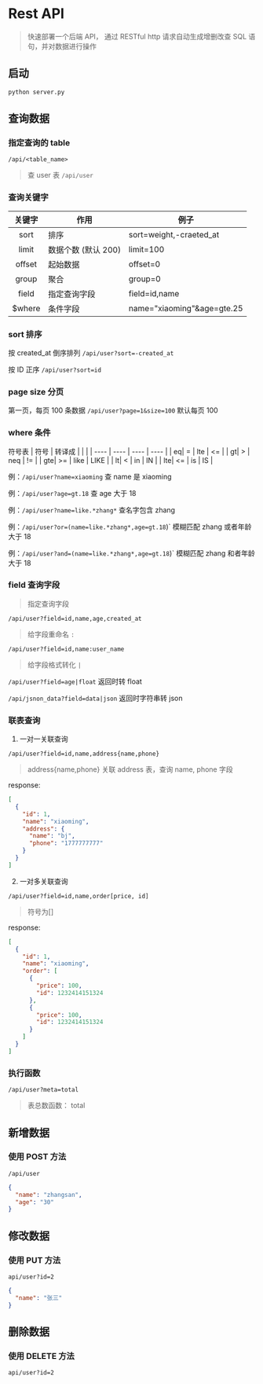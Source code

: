 # Rest API

> 快速部署一个后端 API， 通过 RESTful http 请求自动生成增删改查 SQL 语句，并对数据进行操作

## 启动

```bash
python server.py
```

## 查询数据

### 指定查询的 table

`/api/<table_name>`

> 查 user 表
> `/api/user`

### 查询关键字

| 关键字 | 作用                | 例子                       |
| :----: | ------------------- | -------------------------- |
|  sort  | 排序                | sort=weight,-craeted_at    |
| limit  | 数据个数 (默认 200) | limit=100                  |
| offset | 起始数据            | offset=0                   |
| group  | 聚合                | group=0                    |
| field  | 指定查询字段        | field=id,name              |
| $where | 条件字段            | name="xiaoming"&age=gte.25 |

### sort 排序

按 created_at 倒序排列
`/api/user?sort=-created_at`

按 ID 正序
`/api/user?sort=id`

### page size 分页

第一页，每页 100 条数据
`/api/user?page=1&size=100`
默认每页 100

### where 条件

符号表
| 符号 | 转译成 | | |
| ---- | ---- | ---- | ---- |
| eq| = | lte | <= |
| gt| > | neq | != |
| gte| >= | like | LIKE |
| lt| < | in | IN |
| lte| <= | is | IS |

例：`/api/user?name=xiaoming` 查 name 是 xiaoming

例：`/api/user?age=gt.18` 查 age 大于 18

例：`/api/user?name=like.*zhang*` 查名字包含 zhang

例：`/api/user?or=(name=like.*zhang*,age=gt.18`)` 模糊匹配 zhang 或者年龄大于 18

例：`/api/user?and=(name=like.*zhang*,age=gt.18`)` 模糊匹配 zhang 和者年龄大于 18

### field 查询字段

> 指定查询字段

`/api/user?field=id,name,age,created_at `

> 给字段重命名 `:`

`/api/user?field=id,name:user_name`

> 给字段格式转化 `|`

`/api/user?field=age|float` 返回时转 float

`/api/jsnon_data?field=data|json` 返回时字符串转 json

### 联表查询

1. 一对一关联查询

`/api/user?field=id,name,address{name,phone}`

> address{name,phone} 关联 address 表，查询 name, phone 字段

response:

```json
[
  {
    "id": 1,
    "name": "xiaoming",
    "address": {
      "name": "bj",
      "phone": "1777777777"
    }
  }
]
```

2. 一对多关联查询

`/api/user?field=id,name,order[price, id]`

> 符号为[]

response:

```json
[
  {
    "id": 1,
    "name": "xiaoming",
    "order": [
      {
        "price": 100,
        "id": 1232414151324
      },
      {
        "price": 100,
        "id": 1232414151324
      }
    ]
  }
]
```

### 执行函数

`/api/user?meta=total`

> 表总数函数： total

## 新增数据

### 使用 POST 方法

`/api/user`

```json
{
  "name": "zhangsan",
  "age": "30"
}
```

## 修改数据

### 使用 PUT 方法

`api/user?id=2`

```json
{
  "name": "张三"
}
```

## 删除数据

### 使用 DELETE 方法

`api/user?id=2`
